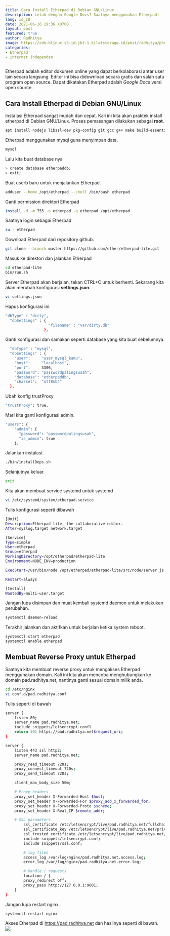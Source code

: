 ```yaml
---
title: Cara Install Etherpad di Debian GNU/Linux
description: Lelah dengan Google Docs? Saatnya menggunakan Etherpad!
lang: id_ID
date: 2021-06-16 19:36 +0700
layout: post
featured: true
author: Radhitya
image: https://cdn-blinux.s3-id-jkt-1.kilatstorage.id/post/radhitya/photo_2021-06-16_19-48-59.jpg
categories: 
- Etherpad
- internet independen
---
```


Etherpad adalah editor dokumen online yang dapat berkolaborasi antar user lain secara langsung. Editor ini bisa didownload secara gratis dan salah satu program open source. Dapat dikatakan Etherpad adalah *Google Docs* versi open source.

## Cara Install Etherpad di Debian GNU/Linux
Instalasi Etherpad sangat mudah dan cepat. Kali ini kita akan praktek install etherpad di Debian GNU/Linux. Proses pemasangan dilakukan sebagai **root**.

```bash
apt install nodejs libssl-dev pkg-config git gcc g++ make build-essential gnupg2 -y
```
Etherpad menggunakan mysql guna menyimpan data.
```bash
mysql
```
Lalu kita buat database nya
```bash
> create database etherpaddb;
> exit;
```
Buat userb baru untuk menjalankan Etherpad.
```bash
adduser --home /opt/etherpad --shell /bin/bash etherpad
```
Ganti permission direktori Etherpad
```bash
install -d -m 755 -o etherpad -g etherpad /opt/etherpad
```
Saatnya login sebagai Etherpad
```bash
su - etherpad
```
Download Etherpad dari repository github.
```bash
git clone --branch master https://github.com/ether/etherpad-lite.git
```
Masuk ke direktori dan jalankan Etherpad
```bash
cd etherpad-lite
bin/run.sh
```
Server Etherpad akan berjalan, tekan CTRL+C untuk berhenti. Sekarang kita akan merubah konfigurasi **settings.json**.
```bash
vi settings.json
```
Hapus konfigurasi ini:
```bash
"dbType" : "dirty",
  "dbSettings" : {
                   "filename" : "var/dirty.db"
                 },
```
Ganti konfigurasi dan samakan seperti database yang kita buat sebelumnya.
```bash
  "dbType" : "mysql",
  "dbSettings" : {
    "user":     "user_mysql_kamu",
    "host":     "localhost",
    "port":     3306,
    "password": "passwordpalingsusah",
    "database": "etherpaddb",
    "charset":  "utf8mb4"
  },
```
Ubah konfig trustProxy
```bash
"trustProxy": true,
```
Mari kita ganti konfigurasi admin.
```bash
"users": {
    "admin": {
      "password": "passwordpalingsusah",
      "is_admin": true
    },
```
Jalankan instalasi.
```bash
./bin/installDeps.sh
```
Selanjutnya keluar.
```bash
exit
```
Kita akan membuat service systemd untuk systemd
```bash
vi /etc/systemd/system/etherpad.service
```
Tulis konfigurasi seperti dibawah
```bash
[Unit]
Description=Etherpad-lite, the collaborative editor.
After=syslog.target network.target

[Service]
Type=simple
User=etherpad
Group=etherpad
WorkingDirectory=/opt/etherpad/etherpad-lite
Environment=NODE_ENV=production

ExecStart=/usr/bin/node /opt/etherpad/etherpad-lite/src/node/server.js

Restart=always

[Install]
WantedBy=multi-user.target
```
Jangan lupa disimpan dan muat kembali systemd daemon untuk melakukan perubahan.
```bash
systemctl daemon-reload
```
Terakhir jalankan dan aktifkan untuk berjalan ketika system reboot.
```bash
systemctl start etherpad
systemctl enable etherpad
```
## Membuat Reverse Proxy untuk Etherpad
Saatnya kita membuat reverse proxy untuk mengakses Etherpad menggunakan domain. Kali ini kita akan mencoba menghubungkan ke domain pad.radhitya.net, nantinya ganti sesuai domain milik anda.
```bash
cd /etc/nginx
vi conf.d/pad.radhitya.conf
```
Tulis seperti di bawah
```bash
server {
	listen 80;
	server_name pad.radhitya.net;
	include snippets/letsencrypt.confl
	return 301 https://pad.radhitya.net$request_uri;
}

server {
	listen 443 ssl http2;
	server_name pad.radhitya.net;

	proxy_read_timeout 720s;
	proxy_connect_timeout 720s;
	proxy_send_timeout 720s;

	client_max_body_size 50m;

	# Proxy headers
	proxy_set_header X-Forwarded-Host $host;
	proxy_set_header X-Forwarded-For $proxy_add_x_forwarded_for;
	proxy_set_header X-Forwarded-Proto $scheme;
	proxy_set_header X-Real_IP $remote_addr;

	# SSL parameters
    	ssl_certificate /etc/letsencrypt/live/pad.radhitya.net/fullchain.pem;
    	ssl_certificate_key /etc/letsencrypt/live/pad.radhitya.net/privkey.pem;
    	ssl_trusted_certificate /etc/letsencrypt/live/pad.radhitya.net/chain.pem;
    	include snippets/letsencrypt.conf;
    	include snippets/ssl.conf;

    	# log files
    	access_log /var/log/nginx/pad.radhitya.net.access.log;
    	error_log /var/log/nginx/pad.radhitya.net.error.log;

    	# Handle / requests
    	location / {
       	proxy_redirect off;
       	proxy_pass http://127.0.0.1:9001;
    }
}
```
Jangan lupa restart nginx. 
```bash
systemctl restart nginx
```

Akses Etherpad di https://pad.radhitya.net dan hasilnya seperti di bawah.
![](https://cdn-blinux.s3-id-jkt-1.kilatstorage.id/post/radhitya/photo_2021-06-16_19-33-29.jpg)
